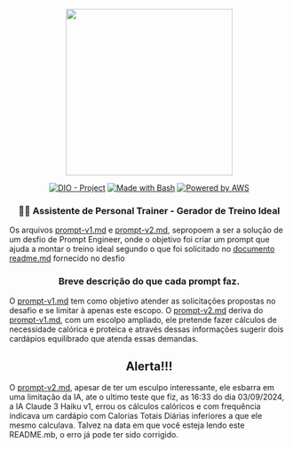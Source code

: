<p align="center">
    <img width="300px" src="../.github/assets/logo_2.png">
</p>

<p align="center">
<a href="https://dio.me/"><img src="https://img.shields.io/badge/DIO-Project-FED564?logo=youtube" alt="DIO - Project"></a>
<a href="https://www.gnu.org/software/bash/" title="Go to Bash homepage"><img src="https://img.shields.io/badge/Prompt-Project-FED564?logo=gnu-bash&amp;logoColor=white" alt="Made with Bash"></a>
<a href="https://aws.amazon.com/" title="Powered by AWS">
  <img src="https://img.shields.io/badge/Powered%20by-AWS-FED564?logo=icloud&logoColor=white" alt="Powered by AWS">
</a>
</p>

<p align="center">
  <h3 align="center">🏋️‍♂️ Assistente de Personal Trainer - Gerador de Treino Ideal</h3>
Os arquivos <a href="./prompt-v1.md">prompt-v1.md</a> e <a href="./prompt-v2.md">prompt-v2.md</a>, sepropoem a ser a solução de um desfio de Prompt Engineer, onde o objetivo foi criar um prompt que ajuda a montar o treino ideal segundo o que foi solicitado no <a href="../readme.md"> documento readme.md</a> fornecido no desfio
</p>

<p>
  <h3 align="center">Breve descrição do que cada prompt faz.</h3>
O <a href="./prompt-v1.md">prompt-v1.md</a> tem como objetivo atender as solicitações propostas no desafio e se limitar à apenas este escopo. O <a href="./prompt-v2.md">prompt-v2.md</a> deriva do <a href="">prompt-v1.md</a>, com um escolpo ampliado, ele pretende fazer cálculos de necessidade calórica e proteica e através dessas informações sugerir dois cardápios equilibrado que atenda essas demandas.
</p>

<p>
  <h2 align="center">Alerta!!!</h2>
O <a href="./prompt-v2.md">prompt-v2.md</a>, apesar de ter um esculpo interessante, ele esbarra em uma limitação da IA, ate o ultimo teste que fiz, as 16:33 do dia 03/09/2024, a IA Claude 3 Haiku
v1, errou os cálculos calóricos e com frequência indicava um cardápio com Calorias Totais Diárias inferiores a que ele mesmo calculava. Talvez na data em que você esteja lendo este README.mb, o erro já pode ter sido corrigido.
</p>